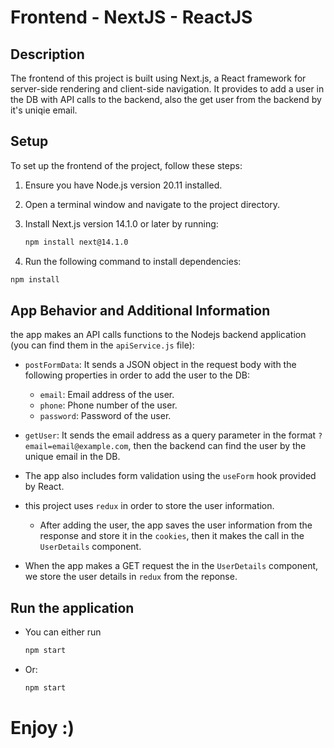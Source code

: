 # Frontend - NextJS - ReactJS

## Description

The frontend of this project is built using Next.js, a React framework for server-side rendering and client-side navigation.
It provides to add a user in the DB with API calls to the backend, also the get user from the backend by it's uniqie email.

## Setup

To set up the frontend of the project, follow these steps:

1. Ensure you have Node.js version 20.11 installed.
2. Open a terminal window and navigate to the project directory.
3. Install Next.js version 14.1.0 or later by running:

   ```bash
   npm install next@14.1.0
   ```

4. Run the following command to install dependencies:

```bash
npm install
```

## App Behavior and Additional Information

the app makes an API calls functions to the Nodejs backend application (you can find them in the `apiService.js` file):

- `postFormData`: It sends a JSON object in the request body with the following properties in order to add the user to the DB:
  - `email`: Email address of the user.
  - `phone`: Phone number of the user.
  - `password`: Password of the user.

- `getUser`: It sends the email address as a query parameter in the format `?email=email@example.com`, then the backend can find the user by the unique email in the DB.
- The app also includes form validation using the `useForm` hook provided by React.
- this project uses `redux` in order to store the user information.
  - After adding the user, the app saves the user information from the response and store it in the `cookies`, then it makes the call in the `UserDetails` component.
- When the app makes a GET request the in the `UserDetails` component, we store the user details in `redux` from the reponse.

## Run the application

- You can either run

   ```bash
   npm start
   ```

- Or:

   ```bash
   npm start
   ```

# Enjoy :)
